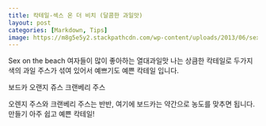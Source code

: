 ```yaml
---
title: 칵테일-섹스 온 더 비치 (달콤한 과일맛)
layout: post
categories: [Markdown, Tips]
image: https://m8g5e5y2.stackpathcdn.com/wp-content/uploads/2013/06/sex-on-the-beach-cocktail.jpg
---
```


Sex on the beach
여자들이 많이 좋아하는 열대과일맛 나는 상큼한 칵테일로
두가지 색의 과일 주스가 섞여 있어서 예쁘기도 예쁜 칵테일 입니다.


보드카
오랜지 쥬스
크랜베리 주스

오렌지 주스와 크랜베리 주스는 반반, 여기에 보드카는 약간으로 농도를 맞추면 됩니다.
만들기 아주 쉽고 예쁜 칵테일!
